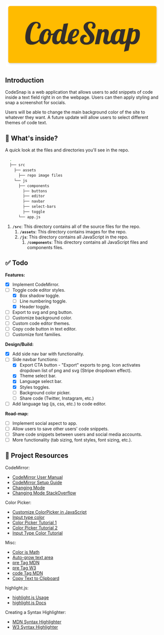 <p align="center">
  <img src="/src/assets/codesnap-hero.png" width="500" alt="codesnap-hero">
</p>

## Introduction
CodeSnap is a web application that allows users to add snippets of code inside a text field right in on the webpage. Users can then apply styling and snap a screenshot for socials.

Users will be able to change the main background color of the site to whatever they want. A future update will allow users to select different themes of code text.

## 🧐 What's inside?
A quick look at the files and directories you'll see in the repo.

```bash
  .
  ├── src
    ├── assets
      ├── repo image files
    └── js
      ├── components
        ├── buttons
        ├── editor
        ├── navbar
        ├── select-bars
        ├── toggle
      └── app.js
```

1. **`/src`**: This directory contains all of the source files for the repo.
    1. **`/assets`**: This directory contains images for the repo.
    1. **`/js`**: This directory contains all JavaScript in the repo.
        1. **`/components`**: This directory contains all JavaScript files and components files.

## ✅ Todo
__Features:__
- [x] Implement CodeMirror.
- [ ] Toggle code editor styles.
    - [x] Box shadow toggle.
    - [ ] Line numbering toggle.
    - [x] Header toggle.
- [ ] Export to svg and png button.
- [ ] Customize background color.
- [ ] Custom code editor themes.
- [ ] Copy code button in text editor.
- [ ] Customize font families.

__Design/Build:__
- [x] Add side nav bar with functionality.
- [ ] Side navbar functions:
    - [x] Export CTA button - "Export" exports to png. Icon activates dropdown list of png and svg (Stripe dropdown effect).
    - [x] Theme select bar.
    - [x] Language select bar.
    - [x] Styles toggles.
    - [ ] Background color picker.
    - [ ] Share code (Twitter, Instagram, etc.)
- [ ] Add language tag (js, css, etc.) to code editor.

__Road-map:__
- [ ] Implement social aspect to app.
- [ ] Allow users to save other users' code snippets.
- [ ] Share code snippets between users and social media accounts.
- [ ] More functionality (tab sizing, font styles, font sizing, etc.).

## 🔗 Project Resources
CodeMirror:
* [CodeMirror User Manual](https://codemirror.net/doc/manual.html)
* [CodeMirror Setup Guide](https://www.youtube.com/watch?v=o1DDWQDBT9Y)
* [Changing Mode](https://codemirror.net/doc/manual.html#setOption)
* [Changing Mode StackOverflow](https://stackoverflow.com/questions/6130563/how-to-dynamically-switch-modes-with-codemirror)

Color Picker:
* [Customize ColorPicker in JavaScript](https://ej2.syncfusion.com/javascript/documentation/color-picker/how-to/customize-colorpicker/)
* [Input type color](https://developer.mozilla.org/en-US/docs/Web/HTML/Element/input/color)
* [Color Picker Tutorial 1](https://www.youtube.com/watch?v=RSbZJYVQmPU)
* [Color Picker Tutorial 2](https://www.youtube.com/watch?v=DP9-CVgkgDA)
* [Input Type Color Tutorial](https://www.youtube.com/watch?v=eIw-Nou9L9E)

Misc:
* [Color is Math](https://dev.to/madsstoumann/colors-are-math-how-they-match-and-how-to-build-a-color-picker-4ei8)
* [Auto-grow text area](https://css-tricks.com/the-cleanest-trick-for-autogrowing-textareas/)
* [pre Tag MDN](https://developer.mozilla.org/en-US/docs/Web/HTML/Element/pre)
* [pre Tag W3](https://www.w3schools.com/tags/tag_pre.asp)
* [code Tag MDN](https://developer.mozilla.org/en-US/docs/Web/HTML/Element/code)
* [Copy Text to Clipboard](https://www.30secondsofcode.org/blog/s/copy-text-to-clipboard-with-javascript)

highlight.js: 
* [highlight.js Usage](https://highlightjs.org/usage/)
* [highlight.js Docs](https://highlightjs.readthedocs.io/en/latest/)

Creating a Syntax Highlighter:
* [MDN Syntax Highlighter](https://developer.mozilla.org/en-US/docs/MDN/Editor/Syntax_highlighting)
* [W3 Syntax Highlighter](https://www.w3schools.com/howto/howto_syntax_highlight.asp)